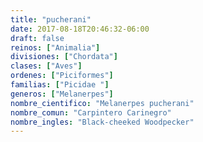 ```yaml
---
title: "pucherani"
date: 2017-08-18T20:46:32-06:00
draft: false
reinos: ["Animalia"]
divisiones: ["Chordata"]
clases: ["Aves"]
ordenes: ["Piciformes"]
familias: ["Picidae "]
generos: ["Melanerpes"]
nombre_cientifico: "Melanerpes pucherani"
nombre_comun: "Carpintero Carinegro"
nombre_ingles: "Black-cheeked Woodpecker"
---
```


